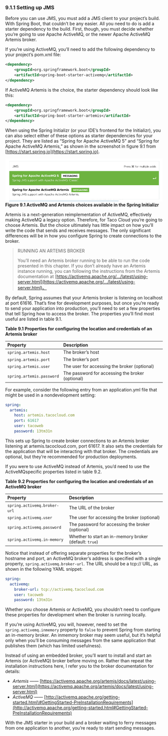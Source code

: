 ### 9.1.1 Setting up JMS

Before you can use JMS, you must add a JMS client to your project’s build. With Spring Boot, that couldn’t be any easier. All you need to do is add a starter dependency to the build. First, though, you must decide whether you’re going to use Apache ActiveMQ, or the newer Apache ActiveMQ Artemis broker.

If you’re using ActiveMQ, you’ll need to add the following dependency to your project’s pom.xml file:

```xml
<dependency>
    <groupId>org.springframework.boot</groupId>
    <artifactId>spring-boot-starter-activemq</artifactId>
</dependency>
```

If ActiveMQ Artemis is the choice, the starter dependency should look like this:

```xml
<dependency>
    <groupId>org.springframework.boot</groupId>
    <artifactId>spring-boot-starter-artemis</artifactId>
</dependency>
```

When using the Spring Initializr (or your IDE’s frontend for the Initializr), you can also select either of these options as starter dependencies for your project. They are listed as “Spring for Apache ActiveMQ 5” and “Spring for Apache ActiveMQ Artemis,” as shown in the screenshot in figure 9.1 from [https://start.spring.io](https://start.spring.io).

![](../../assets/9.1.png)
**Figure 9.1 ActiveMQ and Artemis choices available in the Spring Initializr** <br/>

Artemis is a next-generation reimplementation of ActiveMQ, effectively making ActiveMQ a legacy option. Therefore, for Taco Cloud you’re going to choose Artemis. But the choice ultimately has little impact on how you’ll write the code that sends and receives messages. The only significant differences will be in how you configure Spring to create connections to the broker.

>RUNNING AN ARTEMIS BROKER 
>
>You’ll need an Artemis broker running to be able to run the code presented in this chapter. If you don’t already have an Artemis instance running, you can following the instructions from the Artemis documentation at [https://activemq.apache.org/.../latest/using-server.html](https://activemq.apache.org/.../latest/using-server.html)。

By default, Spring assumes that your Artemis broker is listening on localhost at port 61616. That’s fine for development purposes, but once you’re ready to send your application into production, you’ll need to set a few properties that tell Spring how to access the broker. The properties you’ll find most useful are listed in table 9.1.

**Table 9.1  Properties for configuring the location and credentials of an Artemis broker**

| Property | Description |
| :--- | :--- |
| `spring.artemis.host` | The broker’s host |
| `spring.artemis.port` | The broker’s port |
| `spring.artemis.user` | The user for accessing the broker (optional) |
| `spring.artemis.password` | The password for accessing the broker (optional) |

For example, consider the following entry from an application.yml file that might be used in a nondevelopment setting:

```yaml
spring:
  artemis:
    host: artemis.tacocloud.com
    port: 61617
    user: tacoweb
    password: 13tm31n
```

This sets up Spring to create broker connections to an Artemis broker listening at artemis.tacocloud.com, port 61617. It also sets the credentials for the application that will be interacting with that broker. The credentials are optional, but they’re recommended for production deployments.

If you were to use ActiveMQ instead of Artemis, you’d need to use the ActiveMQspecific properties listed in table 9.2.

**Table 9.2 Properties for configuring the location and credentials of an ActiveMQ broker**

| Property | Description |
| :--- | :--- |
| `spring.activemq.broker-url` | The URL of the broker |
| `spring.activemq.user` | The user for accessing the broker (optional) |
| `spring.activemq.password` | The password for accessing the broker (optional) |
| `spring.activemq.in-memory` | Whether to start an in-memory broker (default: `true`) |

Notice that instead of offering separate properties for the broker’s hostname and port, an ActiveMQ broker’s address is specified with a single property, `spring.activemq.broker-url`. The URL should be a tcp:// URL, as shown in the following YAML snippet:

```yaml
spring:
  activemq:
    broker-url: tcp://activemq.tacocloud.com
    user: tacoweb
    password: 13tm31n
```

Whether you choose Artemis or ActiveMQ, you shouldn’t need to configure these properties for development when the broker is running locally.

If you’re using ActiveMQ, you will, however, need to set the `spring.activemq.inmemory` property to `false` to prevent Spring from starting an in-memory broker. An inmemory broker may seem useful, but it’s helpful only when you’ll be consuming messages from the same application that publishes them (which has limited usefulness).

Instead of using an embedded broker, you’ll want to install and start an Artemis (or ActiveMQ) broker before moving on. Rather than repeat the installation instructions here, I refer you to the broker documentation for details:

* _Artemis_ —— [https://activemq.apache.org/artemis/docs/latest/using-server.html](https://activemq.apache.org/artemis/docs/latest/using-server.html)
* _ActiveMQ_ —— [http://activemq.apache.org/getting-started.html\#GettingStarted-PreInstallationRequirements](http://activemq.apache.org/getting-started.html#GettingStarted-PreInstallationRequirements)

With the JMS starter in your build and a broker waiting to ferry messages from one application to another, you’re ready to start sending messages.

